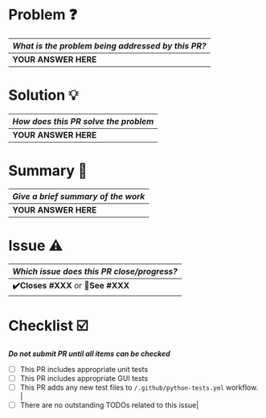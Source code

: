 # Problem :question:
|*What is the problem being addressed by this PR?*|
| --- |
| **YOUR ANSWER HERE** |

# Solution :bulb:
|*How does this PR solve the problem*|
| --- |
|**YOUR ANSWER HERE**|

# Summary :memo:
|*Give a brief summary of the work*|
| --- |
| **YOUR ANSWER HERE** |

# Issue :warning:
|*Which issue does this PR close/progress?*|
| --- |
| **:heavy_check_mark:Closes #XXX** or **:construction:See #XXX** |

# Checklist :ballot_box_with_check:
**_Do not submit PR until all items can be checked_**

- [ ] This PR includes appropriate unit tests 
- [ ] This PR includes appropriate GUI tests 
- [ ] This PR adds any new test files to ```/.github/python-tests.yml``` workflow. |
- [ ] There are no outstanding TODOs related to this issue|